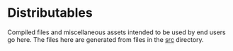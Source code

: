 # Distributables

Compiled files and miscellaneous assets intended to be used by end
users go here. The files here are generated from files in the
[src](./src/) directory.